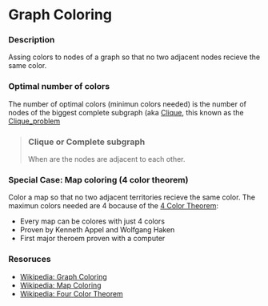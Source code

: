 # Graph Coloring

### Description

Assing colors to nodes of a graph so that no two adjacent nodes recieve the same color.


### Optimal number of colors

The number of optimal colors (minimun colors needed) is the number of nodes of the biggest complete subgraph (aka [Clique](https://en.wikipedia.org/wiki/Clique_(graph_theory)), this known as the [Clique_problem](https://en.wikipedia.org/wiki/Clique_problem)

> ### Clique or Complete subgraph
> When are the nodes are adjacent to each other.



### Special Case: Map coloring (4 color theorem)

Color a map so that no two adjacent territories recieve the same color. The maximun colors needed are 4 bocause of the [4 Color Theorem](https://en.wikipedia.org/wiki/Four_color_theorem):
- Every map can be colores with just 4 colors
- Proven by Kenneth Appel and Wolfgang Haken
- First major theroem proven with a computer


### Resoruces

- [Wikipedia: Graph Coloring](https://en.wikipedia.org/wiki/Graph_coloring)
- [Wikipedia: Map Coloring](https://en.wikipedia.org/wiki/Map_coloring)
- [Wikipedia: Four Color Theorem](https://en.wikipedia.org/wiki/Four_color_theorem)